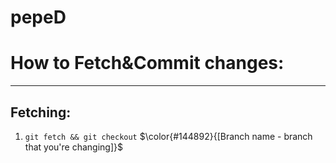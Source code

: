 # pepeD

# How to Fetch&Commit changes:
____________________________
## Fetching:

1. `git fetch && git checkout` $\color{#144892}{[Branch name - branch that you're changing]}$

